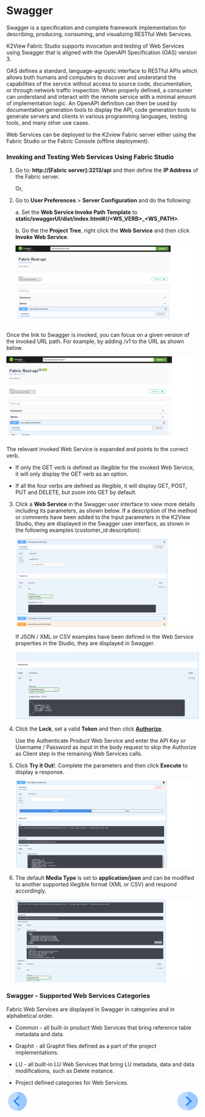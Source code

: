 # Swagger

Swagger is a specification and complete framework implementation for describing, producing, consuming, and visualizing RESTful Web Services.

K2View Fabric Studio supports invocation and testing of Web Services using Swagger that is aligned with the OpenAPI Specification (OAS) version 3. 

OAS defines a standard, language-agnostic interface to RESTful APIs which allows both humans and computers to discover and understand the capabilities of the service without access to source code, documentation, or through network traffic inspection. When properly defined, a consumer can understand and interact with the remote service with a minimal amount of implementation logic. An OpenAPI definition can then be used by documentation generation tools to display the API, code generation tools to generate servers and clients in various programming languages, testing tools, and many other use cases.

Web Services can be deployed to the K2view Fabric server either using the Fabric Studio or the Fabric Console (offline deployment).

### Invoking and Testing Web Services Using Fabric Studio

1. Go to: **http://[Fabric server]:3213/api** and then define the **IP Address** of the Fabric server. 
   
   Or, 
   
2. Go to **User Preferences** > **Server Configuration** and do the following:
   
    a. Set the **Web Service Invoke Path Template** to **static/swaggerUI/dist/index.html#/<CATEGORY>/<WS_VERB>_<WS_PATH>**.  

    b. Go the the **Project Tree**, right click the **Web Service** and then click **Invoke Web Service**.

   <img src="/articles/15_web_services_and_graphit/images/Web-Service-Swagger-1.png" alt="drawing"/>

  Once the link to Swagger is invoked, you can focus on a given version of the invoked URL path. For example, by adding /v1 to the URL as shown below.

   <img src="/articles/15_web_services_and_graphit/images/Web-Service-Swagger-1-1.png" alt="drawing"/>

The relevant invoked Web Service is expanded and points to the correct verb. 
*	If only the GET verb is defined as illegible for the invoked Web Service, it will only display the GET verb  as an option.

*	If all the four verbs are defined as illegible, it will display GET, POST, PUT and DELETE, but zoom into GET by default.

3. Click a **Web Service** in the Swagger user interface to view more details including its parameters, as shown below. If a description of the method or comments have been added to the Input parameters in the K2View Studio, they are displayed in the Swagger user interface, as shown in the following examples (customer_id description):

   <img src="/articles/15_web_services_and_graphit/images/Web-Service-Swagger-2.png" alt="drawing"/>

   If JSON / XML or CSV examples have been defined in the Web Service properties in the Studio, they are displayed in Swagger.

   <img src="/articles/15_web_services_and_graphit/images/Web-Service-Swagger-4.png" alt="drawing"/>

4. Click the **Lock**, set a valid **Token** and then click [**Authorize**](/articles/17_fabric_credentials/02_fabric_credentials_commands.md#web-services-authorization).

   Use the Authenticate Product Web Service and enter the API Key or Username / Password as input in the body request to skip the Authorize as Client step in the remaining Web Services calls. 

5. Click **Try it Out**!. Complete the parameters and then click **Execute** to display a response.

   <img src="/articles/15_web_services_and_graphit/images/Web-Service-Swagger-3.png" alt="drawing"/>

6. The default **Media Type** is set to **application/json** and can be modified to another supported illegible format (XML or CSV) and respond accordingly.

   <img src="/articles/15_web_services_and_graphit/images/Web-Service-Swagger-5.png" alt="drawing"/>

### Swagger - Supported Web Services Categories
Fabric Web Services are displayed in Swagger in categories and in alphabetical order.


   * Common - all built-in product Web Services that bring reference table metadata and data.
   
   * Graphit - all Graphit files defined as a part of the project implementations.
   
   * LU - all  built-in LU Web Services that bring LU metadata, data and data modifications, such as Delete instance.
   
   * Project defined categories for Web Services.

[![Previous](/articles/images/Previous.png)](/articles/15_web_services_and_graphit/08_web_services_input_parameters.md)[<img align="right" width="60" height="54" src="/articles/images/Next.png">](/articles/15_web_services_and_graphit/10_legacy_annotation.md)


